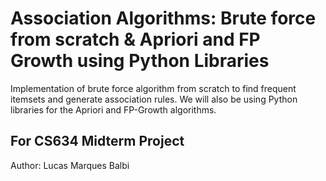 # Association Algorithms: Brute force from scratch & Apriori and FP Growth using Python Libraries
Implementation of brute force algorithm from scratch to find frequent itemsets and generate association rules. We will also be using Python libraries for the Apriori and FP-Growth algorithms.

## For CS634 Midterm Project
Author: Lucas Marques Balbi
